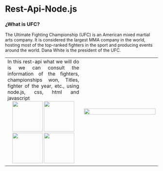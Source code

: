# Rest-Api-Node.js
### ¿What is UFC?
The Ultimate Fighting Championship (UFC) is an American mixed martial arts company. It is considered the largest MMA company in the world, hosting most of the top-ranked fighters in the sport and producing events around the world. Dana White is the president of the UFC.
<table>
  <td align="Justify" width=50%>
     In this rest-api what we will do is we can consult the information of the fighters, championships won, Titles, fighter of the year, etc., using node.js, css, html and javascript
    <div align="Center">
      <img src="https://i.ibb.co/tL1v6Jt/html-5.png" witdh="100px" height="100px">
      <img src="https://i.ibb.co/j86Drxg/css-3.png" width= "100px" height="100px">
      <img src="https://i.ibb.co/pKKrwn3/javascript-js-icon-2048x2048-nyxvtvk0.png" width="100px" height="100px">
      <img src="https://encrypted-tbn0.gstatic.com/images?q=tbn:ANd9GcSxntYnQnpUh-wUR6x0BgdKfQBSAw5SAjhdHg&s" width="100px" height="100px">
    </div>
  </td>
  <td width=50&>
    <img src="https://media1.giphy.com/media/TElVR7Kr6J4kRobiBY/giphy.gif?cid=6c09b952b7zi25s5x0n6z36wqx455q8f2dfzk6fu3mf424gv&ep=v1_internal_gif_by_id&rid=giphy.gif&ct=g" width=100% height= 100%>
  </td>
</table>
